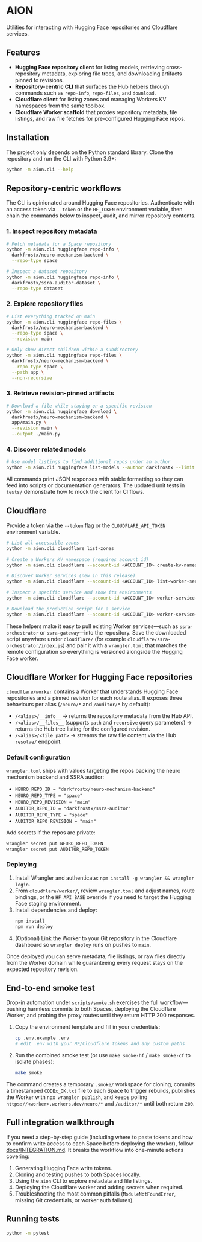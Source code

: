 # AION

Utilities for interacting with Hugging Face repositories and Cloudflare services.

## Features
- **Hugging Face repository client** for listing models, retrieving cross-repository metadata, exploring file trees, and downloading artifacts pinned to revisions.
- **Repository-centric CLI** that surfaces the Hub helpers through commands such as `repo-info`, `repo-files`, and `download`.
- **Cloudflare client** for listing zones and managing Workers KV namespaces from the same toolbox.
- **Cloudflare Worker scaffold** that proxies repository metadata, file listings, and raw file fetches for pre-configured Hugging Face repos.

## Installation
The project only depends on the Python standard library. Clone the repository and run the CLI with Python 3.9+:

```bash
python -m aion.cli --help
```

## Repository-centric workflows
The CLI is opinionated around Hugging Face repositories. Authenticate with an access token via `--token` or the `HF_TOKEN` environment variable, then chain the commands below to inspect, audit, and mirror repository contents.

### 1. Inspect repository metadata
```bash
# Fetch metadata for a Space repository
python -m aion.cli huggingface repo-info \
  darkfrostx/neuro-mechanism-backend \
  --repo-type space

# Inspect a dataset repository
python -m aion.cli huggingface repo-info \
  darkfrostx/ssra-auditor-dataset \
  --repo-type dataset
```

### 2. Explore repository files
```bash
# List everything tracked on main
python -m aion.cli huggingface repo-files \
  darkfrostx/neuro-mechanism-backend \
  --repo-type space \
  --revision main

# Only show direct children within a subdirectory
python -m aion.cli huggingface repo-files \
  darkfrostx/neuro-mechanism-backend \
  --repo-type space \
  --path app \
  --non-recursive
```

### 3. Retrieve revision-pinned artifacts
```bash
# Download a file while staying on a specific revision
python -m aion.cli huggingface download \
  darkfrostx/neuro-mechanism-backend \
  app/main.py \
  --revision main \
  --output ./main.py
```

### 4. Discover related models
```bash
# Use model listings to find additional repos under an author
python -m aion.cli huggingface list-models --author darkfrostx --limit 5
```

All commands print JSON responses with stable formatting so they can feed into scripts or documentation generators. The updated unit tests in `tests/` demonstrate how to mock the client for CI flows.

## Cloudflare
Provide a token via the `--token` flag or the `CLOUDFLARE_API_TOKEN` environment variable.

```bash
# List all accessible zones
python -m aion.cli cloudflare list-zones

# Create a Workers KV namespace (requires account id)
python -m aion.cli cloudflare --account-id <ACCOUNT_ID> create-kv-namespace "My Namespace"

# Discover Worker services (new in this release)
python -m aion.cli cloudflare --account-id <ACCOUNT_ID> list-worker-services

# Inspect a specific service and show its environments
python -m aion.cli cloudflare --account-id <ACCOUNT_ID> worker-service-info ssra-orchestrator --include-environments

# Download the production script for a service
python -m aion.cli cloudflare --account-id <ACCOUNT_ID> worker-service-script ssra-orchestrator --environment production --output cloudflare/ssra-orchestrator.js
```

These helpers make it easy to pull existing Worker services—such as `ssra-orchestrator` or `ssra-gateway`—into the repository. Save the downloaded script anywhere under `cloudflare/` (for example `cloudflare/ssra-orchestrator/index.js`) and pair it with a `wrangler.toml` that matches the remote configuration so everything is versioned alongside the Hugging Face worker.

## Cloudflare Worker for Hugging Face repositories
[`cloudflare/worker`](cloudflare/worker/) contains a Worker that understands Hugging Face repositories and a pinned revision for each route alias. It exposes three behaviours per alias (`/neuro/*` and `/auditor/*` by default):

- `/<alias>/__info__` → returns the repository metadata from the Hub API.
- `/<alias>/__files__` (supports `path` and `recursive` query parameters) → returns the Hub tree listing for the configured revision.
- `/<alias>/<file path>` → streams the raw file content via the Hub `resolve/` endpoint.

### Default configuration
`wrangler.toml` ships with values targeting the repos backing the neuro mechanism backend and SSRA auditor:

- `NEURO_REPO_ID = "darkfrostx/neuro-mechanism-backend"`
- `NEURO_REPO_TYPE = "space"`
- `NEURO_REPO_REVISION = "main"`
- `AUDITOR_REPO_ID = "darkfrostx/ssra-auditor"`
- `AUDITOR_REPO_TYPE = "space"`
- `AUDITOR_REPO_REVISION = "main"`

Add secrets if the repos are private:

```bash
wrangler secret put NEURO_REPO_TOKEN
wrangler secret put AUDITOR_REPO_TOKEN
```

### Deploying
1. Install Wrangler and authenticate: `npm install -g wrangler && wrangler login`.
2. From `cloudflare/worker/`, review `wrangler.toml` and adjust names, route bindings, or the `HF_API_BASE` override if you need to target the Hugging Face staging environment.
3. Install dependencies and deploy:
   ```bash
   npm install
   npm run deploy
   ```
4. (Optional) Link the Worker to your Git repository in the Cloudflare dashboard so `wrangler deploy` runs on pushes to `main`.

Once deployed you can serve metadata, file listings, or raw files directly from the Worker domain while guaranteeing every request stays on the expected repository revision.

## End-to-end smoke test

Drop-in automation under `scripts/smoke.sh` exercises the full workflow—pushing harmless commits to both Spaces, deploying the Cloudflare Worker, and probing the proxy routes until they return HTTP 200 responses.

1. Copy the environment template and fill in your credentials:
   ```bash
   cp .env.example .env
   # edit .env with your HF/Cloudflare tokens and any custom paths
   ```
2. Run the combined smoke test (or use `make smoke-hf` / `make smoke-cf` to isolate phases):
   ```bash
   make smoke
   ```

The command creates a temporary `.smoke/` workspace for cloning, commits a timestamped `CODEx_OK.txt` file to each Space to trigger rebuilds, publishes the Worker with `npx wrangler publish`, and keeps polling `https://<worker>.workers.dev/neuro/*` and `/auditor/*` until both return `200`.

## Full integration walkthrough

If you need a step-by-step guide (including where to paste tokens and how to confirm write access to each Space before deploying the worker), follow [docs/INTEGRATION.md](docs/INTEGRATION.md). It breaks the workflow into one-minute actions covering:

1. Generating Hugging Face write tokens.
2. Cloning and testing pushes to both Spaces locally.
3. Using the `aion` CLI to explore metadata and file listings.
4. Deploying the Cloudflare worker and adding secrets when required.
5. Troubleshooting the most common pitfalls (`ModuleNotFoundError`, missing Git credentials, or worker auth failures).

## Running tests
```bash
python -m pytest
```
